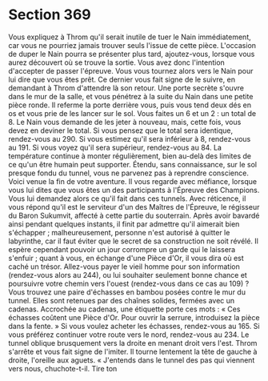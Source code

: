 # Section 369

Vous expliquez à Throm qu'il serait inutile de tuer le Nain immédiatement, car vous ne
pourriez jamais trouver seuls l'issue de cette pièce. L'occasion de duper le Nain pourra se
présenter plus tard, ajoutez-vous, lorsque vous aurez découvert où se trouve la sortie.
Vous avez donc l'intention d'accepter de passer l'épreuve. Vous vous tournez alors vers le
Nain pour lui dire que vous êtes prêt. Ce dernier vous fait signe de le suivre, en
demandant à Throm d'attendre là son retour. Une porte secrète s'ouvre dans le mur de la
salle, et vous pénétrez à la suite du Nain dans une petite pièce ronde. Il referme la porte
derrière vous, puis vous tend deux dés en os et vous prie de les lancer sur le sol. Vous
faites un 6 et un 2 : un total de 8. Le Nain vous demande de les jeter à nouveau, mais,
cette fois, vous devez en deviner le total. Si vous pensez que le total sera identique,
rendez-vous au 290. Si vous estimez qu'il sera inférieur à 8, rendez-vous au 191. Si vous
voyez qu'il sera supérieur, rendez-vous au 84.
La température continue à monter régulièrement, bien au-delà des limites de ce qu'un être
humain peut supporter. Étendu, sans connaissance, sur le sol presque fondu du tunnel,
vous ne parvenez pas à reprendre conscience. Voici venue la fin de votre aventure.
Il vous regarde avec méfiance, lorsque vous lui dites que vous êtes un des participants à
l'Épreuve des Champions. Vous lui demandez alors ce qu'il fait dans ces tunnels. Avec
réticence, il vous répond qu'il est le serviteur d'un des Maîtres de l'Épreuve, le régisseur
du Baron Sukumvit, affecté à cette partie du souterrain. Après avoir bavardé ainsi
pendant quelques instants, il finit par admettre qu'il aimerait bien s'échapper ;
malheureusement, personne n'est autorisé à quitter le labyrinthe, car il faut éviter que le
secret de sa construction ne soit révélé. Il espère cependant pouvoir un jour corrompre un
garde qui le laissera s'enfuir ; quant à vous, en échange d'une Pièce d'Or, il vous dira où
est caché un trésor. Allez-vous payer le vieil homme pour son information (rendez-vous
alors au 244), ou lui souhaiter seulement bonne chance et poursuivre votre chemin vers
l'ouest (rendez-vous dans ce cas au 109) ?
Vous trouvez une paire d'échasses en bambou posées contre le mur du tunnel. Elles sont
retenues par des chaînes solides, fermées avec un cadenas. Accrochée au cadenas, une
étiquette porte ces mots : « Ces échasses coûtent une Pièce d'Or. Pour ouvrir la serrure,
introduisez la pièce dans la fente. » Si vous voulez acheter les échasses, rendez-vous au
165. Si vous préférez continuer votre route vers le nord, rendez-vous au 234.
Le tunnel oblique brusquement vers la droite en menant droit vers l'est. Throm s'arrête et
vous fait signe de l'imiter. Il tourne lentement la tête de gauche à droite, l'oreille aux
aguets. « J'entends dans le tunnel des pas qui viennent vers nous, chuchote-t-il. Tire ton